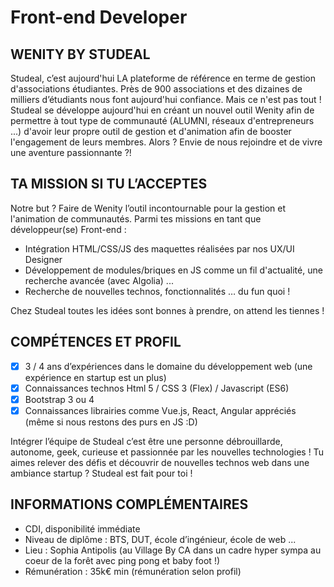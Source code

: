# Front-end Developer
## WENITY BY STUDEAL
Studeal, c’est aujourd'hui LA plateforme de référence en terme de gestion d'associations étudiantes. Près de 900 associations et des dizaines de milliers d’étudiants nous font aujourd'hui confiance.
Mais ce n'est pas tout ! Studeal se développe aujourd'hui en créant un nouvel outil Wenity afin de permettre à tout type de communauté (ALUMNI, réseaux d'entrepreneurs ...) d'avoir leur propre outil de gestion et d'animation afin de booster l'engagement de leurs membres.
Alors ? Envie de nous rejoindre et de vivre une aventure passionnante ?!

## TA MISSION SI TU L’ACCEPTES
Notre but ? Faire de Wenity l’outil incontournable pour la gestion et l'animation de communautés. Parmi tes missions en tant que développeur(se) Front-end :
* Intégration HTML/CSS/JS des maquettes réalisées par nos UX/UI Designer
* Développement de modules/briques en JS comme un fil d'actualité, une recherche avancée (avec Algolia) ...
* Recherche de nouvelles technos, fonctionnalités … du fun quoi !

Chez Studeal toutes les idées sont bonnes à prendre, on attend les tiennes !

## COMPÉTENCES ET PROFIL
* [x] 3 / 4 ans d’expériences dans le domaine du développement web (une expérience en startup est un plus)
* [x] Connaissances technos Html 5 / CSS 3 (Flex) / Javascript (ES6)
* [x] Bootstrap 3 ou 4
* [x] Connaissances librairies comme Vue.js, React, Angular appréciés (même si nous restons des purs en JS :D)

Intégrer l’équipe de Studeal c’est être une personne débrouillarde, autonome, geek, curieuse et passionnée par les nouvelles technologies !
Tu aimes relever des défis et découvrir de nouvelles technos web dans une ambiance startup ? Studeal est fait pour toi !

## INFORMATIONS COMPLÉMENTAIRES
* CDI, disponibilité immédiate
* Niveau de diplôme : BTS, DUT, école d’ingénieur, école de web ...
* Lieu : Sophia Antipolis (au Village By CA dans un cadre hyper sympa au coeur de la forêt avec ping pong et baby foot !)
* Rémunération : 35k€ min (rémunération selon profil)
